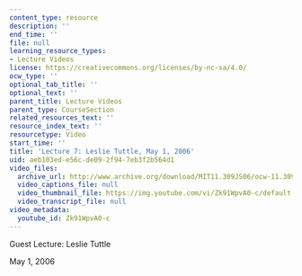```yaml
---
content_type: resource
description: ''
end_time: ''
file: null
learning_resource_types:
- Lecture Videos
license: https://creativecommons.org/licenses/by-nc-sa/4.0/
ocw_type: ''
optional_tab_title: ''
optional_text: ''
parent_title: Lecture Videos
parent_type: CourseSection
related_resources_text: ''
resource_index_text: ''
resourcetype: Video
start_time: ''
title: 'Lecture 7: Leslie Tuttle, May 1, 2006'
uid: aeb103ed-e56c-de09-2f94-7eb3f2b564d1
video_files:
  archive_url: http://www.archive.org/download/MIT11.309JS06/ocw-11.309j-01may2006-220k.mp4
  video_captions_file: null
  video_thumbnail_file: https://img.youtube.com/vi/Zk91WpvA0-c/default.jpg
  video_transcript_file: null
video_metadata:
  youtube_id: Zk91WpvA0-c
---
```


Guest Lecture: Leslie Tuttle

May 1, 2006

